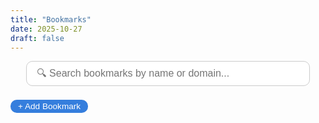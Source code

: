 ```yaml
---
title: "Bookmarks"
date: 2025-10-27
draft: false
---
```


<link rel="stylesheet" href="https://cdn.jsdelivr.net/npm/@tabler/icons-webfont@latest/tabler-icons.min.css">

<style>
:root {
  --transition-speed: 0.25s;
}

#search-box {
  width: 90%;
  max-width: 600px;
  margin: 0 auto 20px auto;
  display: block;
  padding: 10px 16px;
  border: 1.5px solid #ccc;
  border-radius: 10px;
  font-size: 1rem;
  transition: box-shadow 0.2s;
}
#search-box:focus {
  outline: none;
  box-shadow: 0 0 6px rgba(53,126,221,0.4);
}

.bookmark-section {
  border: 1.5px solid rgba(255,255,255,0.25);
  border-radius: 14px;
  padding: 12px 18px 22px 18px;
  margin-bottom: 24px;
  transition: border-color var(--transition-speed), background-color var(--transition-speed);
}
.bookmark-section.drag-over {
  border-color: #1e90ff;
  background-color: rgba(30,144,255,0.08);
}

.category-title {
  display: inline-block;
  font-size: 1.3rem;
  font-weight: 700;
  color: #fff;
  padding: 6px 14px;
  border-radius: 8px;
  margin-bottom: 10px;
}
.category-title.research { background-color: #357edd; }
.category-title.study { background-color: #4CAF50; }
.category-title.entertainment { background-color: #d67b2e; }
.category-title.tools { background-color: #7b4caf; }

.bookmark-grid {
  display: flex;
  flex-wrap: wrap;
  gap: 28px;
  justify-content: flex-start;
  min-height: 100px;
}

.bookmark-item {
  display: flex;
  flex-direction: column;
  align-items: center;
  width: 100px;
  text-align: center;
  cursor: grab;
  transition: transform 0.18s ease, opacity 0.18s ease;
  will-change: transform, opacity;
}
.bookmark-item.dragging {
  opacity: 0.4;
  transform: scale(1.05);
  cursor: grabbing;
}
.bookmark-item.placeholder {
  opacity: 0.2;
  border: 2px dashed #1e90ff;
  border-radius: 10px;
  height: 100px;
}

.bookmark-item img {
  width: 72px;
  height: 72px;
  border-radius: 12px;
  object-fit: contain;
  margin-bottom: 6px;
  filter: saturate(1.1);
}

.bookmark-name {
  font-size: 1.0rem;
  margin-bottom: 4px;
  text-align: center;
}

button {
  border: none;
  border-radius: 10px;
  padding: 3px 12px;
  font-size: 0.85rem;
  cursor: pointer;
  color: white;
  margin-top: 2px;
}
button.edit { background-color: #1d73da; }
button.delete { background-color: #e64b3b; }
button.add-btn {
  background-color: #357edd;
  margin-bottom: 20px;
}
</style>

<div>
  <input id="search-box" type="text" placeholder="🔍 Search bookmarks by name or domain...">
  <button class="add-btn" onclick="addBookmark()">+ Add Bookmark</button>
  <div id="bookmark-container"></div>
</div>

<script>
// ======== 分类定义 ========
const categories = [
  { key: "research", name: "科研 / Research" },
  { key: "study", name: "学习 / Study" },
  { key: "entertainment", name: "娱乐 / Entertainment" },
  { key: "tools", name: "工具 / Tools" }
];

// ======== 高清 favicon 加载 ========
function getIcon(url) {
  try {
    const domain = new URL(url).hostname;
    const localIcon = `/bookmark-icons/${domain}.png`;
    return new Promise((resolve) => {
      const img = new Image();
      img.src = localIcon;
      img.onload = () => resolve(localIcon);
      img.onerror = () => resolve(`https://www.google.com/s2/favicons?sz=128&domain_url=${domain}`);
    });
  } catch {
    return Promise.resolve("https://www.google.com/s2/favicons?sz=128&domain_url=google.com");
  }
}

// ======== 自动分类规则 ========
function classify(title, url) {
  const lower = (title + url).toLowerCase();
  if (lower.includes("arxiv") || lower.includes("scholar") || lower.includes("wos") || lower.includes("academia"))
    return "research";
  if (lower.includes("translate") || lower.includes("edu") || lower.includes("learn") || lower.includes("study") || lower.includes("physics") || lower.includes("math"))
    return "study";
  if (lower.includes("bilibili") || lower.includes("movie") || lower.includes("video") || lower.includes("news"))
    return "entertainment";
  return "tools";
}

// ======== 从 HTML 导入书签 ========
async function fetchBookmarks() {
  const response = await fetch("/bookmarks_10_27_25.html");
  const text = await response.text();
  const parser = new DOMParser();
  const doc = parser.parseFromString(text, "text/html");
  const links = Array.from(doc.querySelectorAll("a[href]"));
  return links.map(a => ({
    title: a.textContent.trim(),
    url: a.href
  }));
}

// ======== 渲染函数（带搜索过滤） ========
async function render(filterText = "") {
  const container = document.getElementById("bookmark-container");
  container.innerHTML = "";

  let bookmarks = JSON.parse(localStorage.getItem("bookmarksData"));
  if (!bookmarks) {
    bookmarks = await fetchBookmarks();
    localStorage.setItem("bookmarksData", JSON.stringify(bookmarks));
  }

  const filtered = filterText
    ? bookmarks.filter(b =>
        b.title.toLowerCase().includes(filterText.toLowerCase()) ||
        b.url.toLowerCase().includes(filterText.toLowerCase())
      )
    : bookmarks;

  const grouped = {};
  categories.forEach(cat => grouped[cat.key] = []);
  filtered.forEach(b => grouped[classify(b.title, b.url)].push(b));

  for (const cat of categories) {
    const section = document.createElement("div");
    section.className = "bookmark-section";
    section.dataset.category = cat.key;

    const title = document.createElement("div");
    title.className = `category-title ${cat.key}`;
    title.textContent = cat.name;
    section.appendChild(title);

    const grid = document.createElement("div");
    grid.className = "bookmark-grid";
    grid.dataset.category = cat.key;

    // 拖拽事件
    grid.addEventListener("dragover", e => {
      e.preventDefault();
      const dragging = document.querySelector(".dragging");
      const placeholder = document.querySelector(".placeholder");
      const afterElement = getDragAfterElement(grid, e.clientX, e.clientY);
      if (!placeholder) return;
      if (afterElement == null) grid.appendChild(placeholder);
      else grid.insertBefore(placeholder, afterElement);
    });

    grid.addEventListener("dragenter", () => section.classList.add("drag-over"));
    grid.addEventListener("dragleave", () => section.classList.remove("drag-over"));
    grid.addEventListener("drop", e => {
      section.classList.remove("drag-over");
      const dragged = JSON.parse(e.dataTransfer.getData("text"));
      moveBookmark(dragged, cat.key);
      const placeholder = document.querySelector(".placeholder");
      if (placeholder) placeholder.remove();
    });

    for (const b of grouped[cat.key]) {
      const item = document.createElement("div");
      item.className = "bookmark-item";
      item.draggable = true;
      item.addEventListener("dragstart", e => {
        item.classList.add("dragging");
        const placeholder = document.createElement("div");
        placeholder.className = "bookmark-item placeholder";
        item.parentNode.insertBefore(placeholder, item.nextSibling);
        e.dataTransfer.setData("text", JSON.stringify(b));
      });
      item.addEventListener("dragend", () => {
        item.classList.remove("dragging");
        const placeholder = document.querySelector(".placeholder");
        if (placeholder) placeholder.remove();
      });

      const img = document.createElement("img");
      const iconUrl = await getIcon(b.url);
      img.src = iconUrl;
      img.loading = "lazy";

      const name = document.createElement("div");
      name.className = "bookmark-name";
      name.textContent = b.title;

      const edit = document.createElement("button");
      edit.className = "edit";
      edit.textContent = "Edit";
      edit.onclick = () => editBookmark(b);

      const del = document.createElement("button");
      del.className = "delete";
      del.textContent = "Del";
      del.onclick = () => deleteBookmark(b);

      item.append(img, name, edit, del);
      grid.appendChild(item);
    }

    section.appendChild(grid);
    container.appendChild(section);
  }
}

// ======== 拖拽辅助函数 ========
function getDragAfterElement(container, x, y) {
  const draggableElements = [...container.querySelectorAll(".bookmark-item:not(.dragging):not(.placeholder)")];
  return draggableElements.reduce(
    (closest, child) => {
      const box = child.getBoundingClientRect();
      const offset = y - box.top - box.height / 2;
      if (offset < 0 && offset > closest.offset) return { offset: offset, element: child };
      else return closest;
    },
    { offset: Number.NEGATIVE_INFINITY }
  ).element;
}

// ======== 操作函数 ========
function editBookmark(b) {
  const newName = prompt("Edit name:", b.title);
  const newUrl = prompt("Edit URL:", b.url);
  if (newName && newUrl) {
    let bookmarks = JSON.parse(localStorage.getItem("bookmarksData"));
    const idx = bookmarks.findIndex(x => x.url === b.url);
    if (idx !== -1) {
      bookmarks[idx] = { title: newName, url: newUrl };
      localStorage.setItem("bookmarksData", JSON.stringify(bookmarks));
      render(document.getElementById("search-box").value);
    }
  }
}

function deleteBookmark(b) {
  if (confirm("Delete this bookmark?")) {
    let bookmarks = JSON.parse(localStorage.getItem("bookmarksData"));
    bookmarks = bookmarks.filter(x => x.url !== b.url);
    localStorage.setItem("bookmarksData", JSON.stringify(bookmarks));
    render(document.getElementById("search-box").value);
  }
}

function addBookmark() {
  const name = prompt("Bookmark name:");
  const url = prompt("Bookmark URL:");
  if (name && url) {
    let bookmarks = JSON.parse(localStorage.getItem("bookmarksData")) || [];
    bookmarks.push({ title: name, url: url });
    localStorage.setItem("bookmarksData", JSON.stringify(bookmarks));
    render(document.getElementById("search-box").value);
  }
}

function moveBookmark(bookmark, newCategory) {
  let bookmarks = JSON.parse(localStorage.getItem("bookmarksData")) || [];
  bookmarks = bookmarks.filter(b => b.url !== bookmark.url);
  bookmarks.push(bookmark);
  localStorage.setItem("bookmarksData", JSON.stringify(bookmarks));
  render(document.getElementById("search-box").value);
}

// ======== 实时搜索事件绑定 ========
document.getElementById("search-box").addEventListener("input", (e) => {
  const text = e.target.value;
  render(text);
});

render();
</script>
